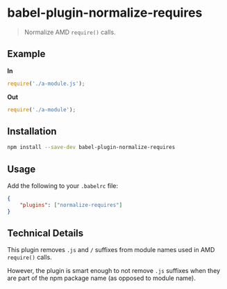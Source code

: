 # babel-plugin-normalize-requires

> Normalize AMD `require()` calls.

## Example

**In**

```javascript
require('./a-module.js');
```

**Out**

```javascript
require('./a-module');
```

## Installation

```sh
npm install --save-dev babel-plugin-normalize-requires
```

## Usage

Add the following to your `.babelrc` file:

```json
{
	"plugins": ["normalize-requires"]
}
```

## Technical Details

This plugin removes `.js` and `/` suffixes from module names used in AMD `require()` calls.

However, the plugin is smart enough to not remove `.js` suffixes when they are part of the npm package name (as opposed to module name).
